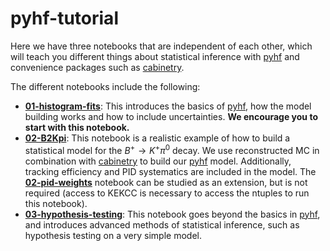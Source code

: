 # pyhf-tutorial

Here we have three notebooks that are independent of each other, which will teach you different things about statistical inference with [pyhf](https://pyhf.readthedocs.io/en/v0.7.2/#) and convenience packages such as [cabinetry](https://cabinetry.readthedocs.io/en/latest/index.html).

The different notebooks include the following:
* [**01-histogram-fits**](01-histogram-fits.ipynb): This introduces the basics of [pyhf](https://pyhf.readthedocs.io/en/v0.7.2/#), how the model building works and how to include uncertainties. **We encourage you to start with this notebook.**
* [**02-B2Kpi**](02-B2Kpi.ipynb): This notebook is a realistic example of how to build a statistical model for the $B^+ \to K^+ \pi^0$ decay. We use reconstructed MC in combination with [cabinetry](https://cabinetry.readthedocs.io/en/latest/index.html) to build our [pyhf](https://pyhf.readthedocs.io/en/v0.7.2/#) model. Additionally, tracking efficiency and PID systematics are included in the model. The [**02-pid-weights**](02-pid-weights.ipynb) notebook can be studied as an extension, but is not required (access to KEKCC is necessary to access the ntuples to run this notebook).
* [**03-hypothesis-testing**](03-hypothesis-testing.ipynb): This notebook goes beyond the basics in [pyhf](https://pyhf.readthedocs.io/en/v0.7.2/#), and introduces advanced methods of statistical inference, such as hypothesis testing on a very simple model.

